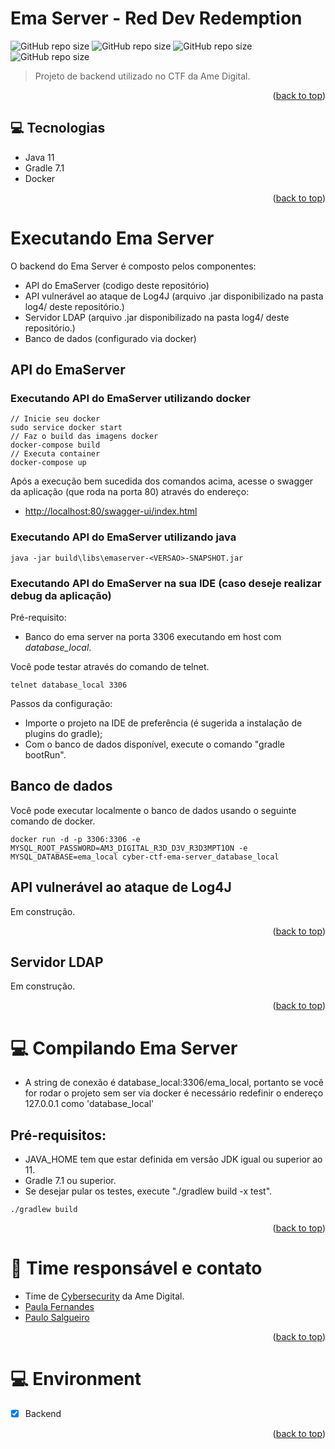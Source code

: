 # Ema Server - Red Dev Redemption
![GitHub repo size](https://img.shields.io/static/v1?label=RedTeam&message=CTF&color=red)
![GitHub repo size](https://img.shields.io/badge/Tech-Docker-green)
![GitHub repo size](https://img.shields.io/badge/Tech-Java-green)
![GitHub repo size](https://img.shields.io/badge/Tech-Gradle-green)

> Projeto de backend utilizado no CTF da Ame Digital.


<p align="right">(<a href="#top">back to top</a>)</p>

## 💻 Tecnologias

* Java 11
* Gradle 7.1
* Docker

<p align="right">(<a href="#top">back to top</a>)</p>

# Executando Ema Server

O backend do Ema Server é composto pelos componentes:
- API do EmaServer (codigo deste repositório)
- API vulnerável ao ataque de Log4J (arquivo .jar disponibilizado na pasta log4/ deste repositório.) 
- Servidor LDAP (arquivo .jar disponibilizado na pasta log4/ deste repositório.)
- Banco de dados (configurado via docker)

## API do EmaServer

### Executando API do EmaServer utilizando docker

```shell
// Inicie seu docker
sudo service docker start
// Faz o build das imagens docker
docker-compose build
// Executa container
docker-compose up 
```

Após a execução bem sucedida dos comandos acima, acesse o swagger da aplicação (que roda na porta 80) através do endereço:
- [http://localhost:80/swagger-ui/index.html](http://localhost:80/swagger-ui/index.html)

### Executando API do EmaServer utilizando java

```shell
java -jar build\libs\emaserver-<VERSAO>-SNAPSHOT.jar
```

### Executando API do EmaServer na sua IDE (caso deseje realizar debug da aplicação)

Pré-requisito:
- Banco do ema server na porta 3306 executando em host com *database_local*.

Você pode testar através do comando de telnet.

```
telnet database_local 3306
```

Passos da configuração:
- Importe o projeto na IDE de preferência (é sugerida a instalação de plugins do gradle);
- Com o banco de dados disponível, execute o comando "gradle bootRun".

## Banco de dados

Você pode executar localmente o banco de dados usando o seguinte comando de docker.
```
docker run -d -p 3306:3306 -e MYSQL_ROOT_PASSWORD=AM3_DIGITAL_R3D_D3V_R3D3MPT1ON -e MYSQL_DATABASE=ema_local cyber-ctf-ema-server_database_local
```

## API vulnerável ao ataque de Log4J

Em construção.
<p align="right">(<a href="#top">back to top</a>)</p>

## Servidor LDAP

Em construção.
<p align="right">(<a href="#top">back to top</a>)</p>


# 💻 Compilando Ema Server

* A string de conexão é database_local:3306/ema_local, portanto se você for rodar o projeto sem ser via docker é necessário redefinir o endereço 127.0.0.1 como 'database_local'

## Pré-requisitos:

* JAVA_HOME tem que estar definida em versão JDK igual ou superior ao 11.
* Gradle 7.1 ou superior.
* Se desejar pular os testes, execute "./gradlew build -x test".

```shell
./gradlew build 
```

<p align="right">(<a href="#top">back to top</a>)</p>

# 🤝 Time responsável e contato<br>

- Time de [Cybersecurity](mailto:security@amedigital.com) da Ame Digital.
- [Paula Fernandes](mailto:paula.fernandes@amedigital.com)
- [Paulo Salgueiro](mailto:paulo.salgueiro@amedigital.com)

<p align="right">(<a href="#top">back to top</a>)</p>

# 💻 Environment
- [x] Backend

<p align="right">(<a href="#top">back to top</a>)</p>
